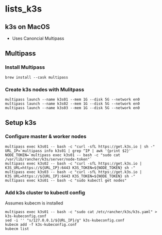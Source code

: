 # lists_k3s

## k3s on MacOS
- Uses Canoncial Multipass

## Multipass

### Install Multipass
```
brew install --cask multipass
```

### Create k3s nodes with Mulitpass
```
multipass launch --name k3s01 --mem 1G --disk 5G --network en0
multipass launch --name k3s02 --mem 1G --disk 5G --network en0
multipass launch --name k3s03 --mem 1G --disk 5G --network en0
```

## Setup k3s

### Configure master & worker nodes
```
multipass exec k3s01 -- bash -c "curl -sfL https://get.k3s.io | sh -"
URL_IP=`multipass info k3s01 | grep ^IP | awk '{print $2}'`
NODE_TOKEN=`multipass exec k3s01 -- bash -c "sudo cat /var/lib/rancher/k3s/server/node-token"`
multipass exec k3s02 -- bash -c "curl -sfL https://get.k3s.io | K3S_URL=https://${URL_IP}:6443 K3S_TOKEN=${NODE_TOKEN} sh -"
multipass exec k3s03 -- bash -c "curl -sfL https://get.k3s.io | K3S_URL=https://${URL_IP}:6443 K3S_TOKEN=${NODE_TOKEN} sh -"
multipass exec k3s01 -- bash -c "sudo kubectl get nodes"
```

### Add k3s cluster to kubectl config
Assumes kubecm is installed

```
multipass exec k3s01 -- bash -c "sudo cat /etc/rancher/k3s/k3s.yaml" > k3s-kubeconfig.conf
sed -i '' "s/127.0.0.1/${URL_IP}/g" k3s-kubeconfig.conf
kubecm add -f k3s-kubeconfig.conf
kubecm list
```

